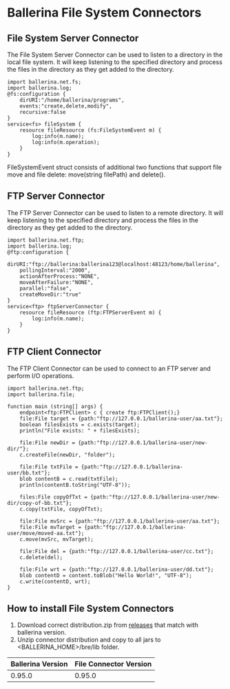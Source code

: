 # **Ballerina File System Connectors**

## File System Server Connector

The File System Server Connector can be used to listen to a directory in the local file system. It will keep listening to the specified directory and process the files in the directory as they get added to the directory.
```ballerina
import ballerina.net.fs;
import ballerina.log;
@fs:configuration {
    dirURI:"/home/ballerina/programs",
    events:"create,delete,modify",
    recursive:false
}
service<fs> fileSystem {
    resource fileResource (fs:FileSystemEvent m) {
        log:info(m.name);
        log:info(m.operation);
    }
}
```
FileSystemEvent struct consists of additional two functions that support file move and file delete:
move(string filePath) and delete().

## FTP Server Connector
The FTP Server Connector can be used to listen to a remote directory. It will keep listening to the specified directory and process the files in the directory as they get added to the directory.
```ballerina
import ballerina.net.ftp;
import ballerina.log;
@ftp:configuration {
    dirURI:"ftp://ballerina:ballerina123@localhost:48123/home/ballerina",
    pollingInterval:"2000",
    actionAfterProcess:"NONE",
    moveAfterFailure:"NONE",
    parallel:"false",
    createMoveDir:"true"
}
service<ftp> ftpServerConnector {
    resource fileResource (ftp:FTPServerEvent m) {
        log:info(m.name);
    }
}
```

## FTP Client Connector
The FTP Client Connector can be used to connect to an FTP server and perform I/O operations.
```ballerina
import ballerina.net.ftp;
import ballerina.file;

function main (string[] args) {
    endpoint<ftp:FTPClient> c { create ftp:FTPClient();}
    file:File target = {path:"ftp://127.0.0.1/ballerina-user/aa.txt"};
    boolean filesExists = c.exists(target);
    println("File exists: " + filesExists);
    
    file:File newDir = {path:"ftp://127.0.0.1/ballerina-user/new-dir/"};
    c.createFile(newDir, "folder");
    
    file:File txtFile = {path:"ftp://127.0.0.1/ballerina-user/bb.txt"};
    blob contentB = c.read(txtFile);
    println(contentB.toString("UTF-8"));
    
    files:File copyOfTxt = {path:"ftp://127.0.0.1/ballerina-user/new-dir/copy-of-bb.txt"};
    c.copy(txtFile, copyOfTxt);
    
    file:File mvSrc = {path:"ftp://127.0.0.1/ballerina-user/aa.txt"};
    file:File mvTarget = {path:"ftp://127.0.0.1/ballerina-user/move/moved-aa.txt"};
    c.move(mvSrc, mvTarget);
    
    file:File del = {path:"ftp://127.0.0.1/ballerina-user/cc.txt"};
    c.delete(del);
    
    file:File wrt = {path:"ftp://127.0.0.1/ballerina-user/dd.txt"};
    blob contentD = content.toBlob("Hello World!", "UTF-8");
    c.write(contentD, wrt);
}
```
## How to install File System Connectors
1. Download correct distribution.zip from [releases](https://github.com/ballerinalang/connector-file/releases) that match with ballerina 
  version.
2. Unzip connector distribution and copy to all jars to <BALLERINA_HOME>/bre/lib folder.

| Ballerina Version | File Connector Version |
| ----------------- | ---------------------- |
| 0.95.0 | 0.95.0 |